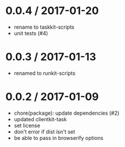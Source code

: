 
0.0.4 / 2017-01-20
==================

  * rename to taskkit-scripts
  * unit tests (#4)

0.0.3 / 2017-01-13
==================

  * renamed to runkit-scripts

0.0.2 / 2017-01-09
==================

  * chore(package): update dependencies (#2)
  * updated clientkit-task
  * set license
  * don't error if dist isn't set
  * be able to pass in browserify options

